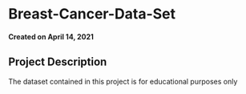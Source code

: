 # Breast-Cancer-Data-Set

#### Created on April 14, 2021

## Project Description

The dataset contained in this project is for educational purposes only
